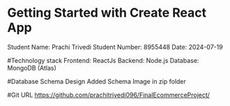 # Getting Started with Create React App
Student Name: Prachi Trivedi
Student Number: 8955448
Date: 2024-07-19

#Technology stack
Frontend: ReactJs
Backend: Node.js
Database: MongoDB (Atlas)

#Database Schema Design
Added Schema Image in zip folder

#Git URL
https://github.com/prachitrivedi096/FinalEcommerceProject/

